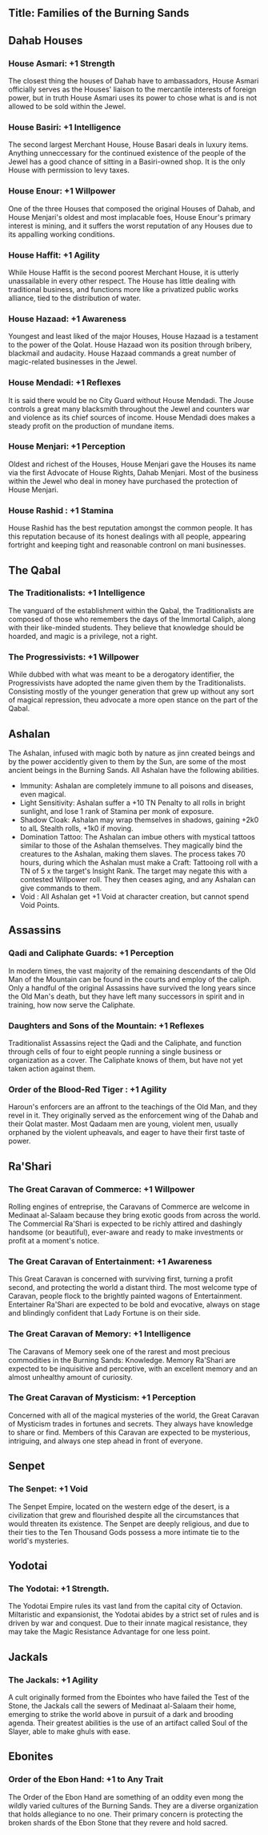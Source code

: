 Title: Families of the Burning Sands
---
## <span>Dahab Houses</span>

### <span>House Asmari: +1 Strength</span>

The closest thing the houses of Dahab have to ambassadors, House Asmari officially serves as the Houses' liaison to the mercantile interests of foreign power, but in truth House Asmari uses its power to chose what is and is not allowed to be sold within the Jewel.

### <span>House Basiri: +1 Intelligence</span>

The second largest Merchant House, House Basari deals in luxury items. Anything unneccessary for the continued existence of the people of the Jewel has a good chance of sitting in a Basiri-owned shop. It is the only House with permission to levy taxes.

### <span>House Enour: +1 Willpower</span>

One of the three Houses that composed the original Houses of Dahab, and House Menjari's oldest and most implacable foes, House Enour's primary interest is mining, and it suffers the worst reputation of any Houses due to its appalling working conditions.

### <span>House Haffit: +1 Agility</span>

While House Haffit is the second poorest Merchant House, it is utterly unassailable in every other respect. The House has little dealing with traditional business, and functions more like a privatized public works alliance, tied to the distribution of water.

### <span>House Hazaad: +1 Awareness</span>

Youngest and least liked of the major Houses, House Hazaad is a testament to the power of the Qolat. House Hazaad won its position through bribery, blackmail and audacity. House Hazaad commands a great number of magic-related businesses in the Jewel.

### <span>House Mendadi: +1 Reflexes</span>

It is said there would be no City Guard without House Mendadi. The Jouse controls a great many blacksmith throughout the Jewel and counters war and violence as its chief sources of income. House Mendadi does makes a steady profit on the production of mundane items.

### <span>House Menjari: +1 Perception</span>

Oldest and richest of the Houses, House Menjari gave the Houses its name via the first Advocate of House Rights, Dahab Menjari. Most of the business within the Jewel who deal in money have purchased the protection of House Menjari.

### <span>House Rashid : +1 Stamina</span>

House Rashid has the best reputation amongst the common people. It has this reputation because of its honest dealings with all people, appearing fortright and keeping tight and reasonable contronl on mani businesses.

## <span>The Qabal</span>

### <span>The Traditionalists: +1 Intelligence</span>

The vanguard of the establishment within the Qabal, the Traditionalists are composed of those who remembers the days of the Immortal Caliph, along with their like-minded students. They believe that knowledge should be hoarded, and magic is a privilege, not a right.

### <span>The Progressivists: +1 Willpower</span>

While dubbed with what was meant to be a derogatory identifier, the Progressivists have adopted the name given them by the Traditionalists. Consisting mostly of the younger generation that grew up without any sort of magical repression, theu advocate a more open stance on the part of the Qabal.

## <span>Ashalan</span>

The Ashalan, infused with magic both by nature as jinn created beings and by the power accidently given to them by the Sun, are some of the most ancient beings in the Burning Sands. All Ashalan have the following abilities.

- Immunity: Ashalan are completely immune to all poisons and diseases, even magical.
- Light Sensitivity: Ashalan suffer a +10&#160;TN Penalty to all rolls in bright sunlight, and lose 1 rank of Stamina per monk of exposure.
- Shadow Cloak: Ashalan may wrap themselves in shadows, gaining +2k0 to alL Stealth rolls, +1k0 if moving.
- Domination Tattoo: The Ashalan can imbue others with mystical tattoos similar to those of the Ashalan themselves. They magically bind the creatures to the Ashalan, making them slaves. The process takes 70 hours, during which the Ashalan must make a Craft: Tattooing roll with a TN of 5 x the target's Insight Rank. The target may negate this with a contested Willpower roll. They then ceases aging, and any Ashalan can give commands to them.
- Void : All Ashalan get +1 Void at character creation, but cannot spend Void Points.

## <span>Assassins</span>

### <span>Qadi and Caliphate Guards: +1 Perception</span>

In modern times, the vast majority of the remaining descendants of the Old Man of the Mountain can be found in the courts and employ of the caliph. Only a handful of the original Assassins have survived the long years since the Old Man's death, but they have left many successors in spirit and in training, how now serve the Caliphate.

### <span>Daughters and Sons of the Mountain: +1 Reflexes</span>

Traditionalist Assassins reject the Qadi and the Caliphate, and function through cells of four to eight people running a single business or organization as a cover. The Caliphate knows of them, but have not yet taken action against them.

### <span>Order of the Blood-Red Tiger : +1 Agility</span>

Haroun's enforcers are an affront to the teachings of the Old Man, and they revel in it. They originally served as the enforcement wing of the Dahab and their Qolat master. Most Qadaam men are young, violent men, usually orphaned by the violent upheavals, and eager to have their first taste of power.

## <span>Ra'Shari</span>

### <span>The Great Caravan of Commerce: +1 Willpower</span>

Rolling engines of entreprise, the Caravans of Commerce are welcome in Medinaat al-Salaam because they bring exotic goods from across the world. The Commercial Ra'Shari is expected to be richly attired and dashingly handsome (or beautiful), ever-aware and ready to make investments or profit at a moment's notice.

### <span>The Great Caravan of Entertainment: +1 Awareness</span>

This Great Caravan is concerned with surviving first, turning a profit second, and protecting the world a distant third. The most welcome type of Caravan, people flock to the brightly painted wagons of Entertainment. Entertainer Ra'Shari are expected to be bold and evocative, always on stage and blindingly confident that Lady Fortune is on their side.

### <span>The Great Caravan of Memory: +1 Intelligence</span>

The Caravans of Memory seek one of the rarest and most precious commodities in the Burning Sands: Knowledge. Memory Ra'Shari are expected to be inquisitive and perceptive, with an excellent memory and an almost unhealthy amount of curiosity.

### <span>The Great Caravan of Mysticism: +1 Perception</span>

Concerned with all of the magical mysteries of the world, the Great Caravan of Mysticism trades in fortunes and secrets. They always have knowledge to share or find. Members of this Caravan are expected to be mysterious, intriguing, and always one step ahead in front of everyone.

## <span>Senpet</span>

### <span>The Senpet: +1 Void</span>

The Senpet Empire, located on the western edge of the desert, is a civilization that grew and flourished despite all the circumstances that would threaten its existence. The Senpet are deeply religious, and due to their ties to the Ten Thousand Gods possess a more intimate tie to the world's mysteries.

## <span>Yodotai</span>

### <span>The Yodotai: +1 Strength.</span>

The Yodotai Empire rules its vast land from the capital city of Octavion. Miltaristic and expansionist, the Yodotai abides by a strict set of rules and is driven by war and conquest. Due to their innate magical resistance, they may take the Magic Resistance Advantage for one less point.

## <span>Jackals</span>

### <span>The Jackals: +1 Agility</span>

A cult originally formed from the Ebointes who have failed the Test of the Stone, the Jackals call the sewers of Medinaat al-Salaam their home, emerging to strike the world above in pursuit of a dark and brooding agenda. Their greatest abilities is the use of an artifact called Soul of the Slayer, able to make ghuls with ease.

## <span>Ebonites</span>

### <span>Order of the Ebon Hand: +1 to Any Trait</span>

The Order of the Ebon Hand are something of an oddity even mong the wildly varied cultures of the Burning Sands. They are a diverse organization that holds allegiance to no one. Their primary concern is protecting the broken shards of the Ebon Stone that they revere and hold sacred.

